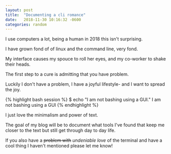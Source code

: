 ```yaml
---
layout: post
title:  "Documenting a cli romance"
date:   2018-11-30 10:16:32 -0600
categories: random
---
```

I use computers a lot, being a human in 2018 this isn't surprising.

I have grown fond of of linux and the command line, very fond.

My interface causes my spouce to roll her eyes, and my co-worker to shake their heads.

The first step to a cure is admitting that you have problem.

Luckily I don't have a problem, I have a joyful lifestyle- and I want to spread the joy.

{% highlight bash session %}
$ echo "I am not bashing using a GUI."
I am not bashing using a GUI
{% endhighlight %}

I just love the minimalism and power of text. 

The goal of my blog will be to document what tools I've found that keep me closer to the text but still get through day to day life.

If you also have a ~~problem with~~ *undeniable love* of the terminal and have a cool thing I haven't mentioned please let me know! 
